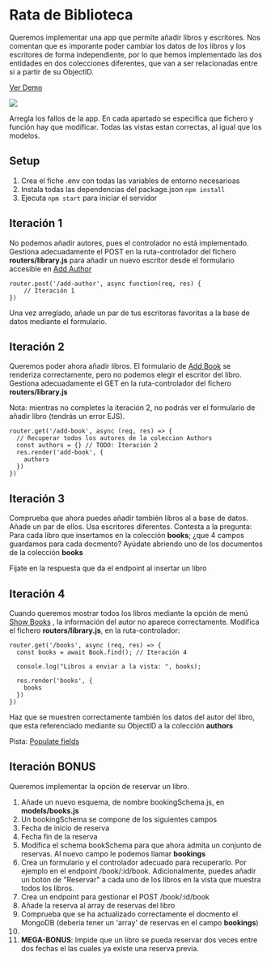 # Rata de Biblioteca

Queremos implementar una app que permite añadir libros y escritores. Nos comentan que es imporante poder cambiar los datos de los libros y los escritores de forma independiente, por lo que hemos implementado las dos entidades en dos colecciones diferentes, que van a ser relacionadas entre si a partir de su ObjectID.

[Ver Demo](https://oscarm.tinytake.com/msc/NzExMzI4Ml8xOTg2ODMxOA)

![](https://images.pexels.com/photos/7008914/pexels-photo-7008914.jpeg?auto=compress&cs=tinysrgb&w=1260&h=750&dpr=1)

Arregla los fallos de la app. En cada apartado se especifica que fichero y función hay que modificar. Todas las vistas estan correctas, al igual que los modelos.

## Setup

1. Crea el fiche .env con todas las variables de entorno necesarioas
2. Instala todas las dependencias del package.json `npm install`
3. Ejecuta `npm start` para iniciar el servidor

## Iteración 1

No podemos añadir autores, pues el controlador no está implementado. Gestiona adecuadamente el POST en la ruta-controlador del fichero **routers/library.js** para añadir un nuevo escritor desde el formulario accesible en [Add Author](http://localhost:3000/catlog/add-author)

```
router.post('/add-author', async function(req, res) {
    // Iteración 1
})
```

Una vez arreglado, añade un par de tus escritoras favoritas a la base de datos mediante el formulario.

## Iteración 2

Queremos poder ahora añadir libros. El formulario de [Add Book](http://localhost:3000/catlog/add-book) se renderiza correctamente, pero no podemos elegir el escritor del libro. Gestiona adecuadamente el GET en la ruta-controlador del fichero **routers/library.js**

Nota: mientras no completes la iteración 2, no podrás ver el formulario de añadir libro (tendrás un error EJS).

```
router.get('/add-book', async (req, res) => {
  // Recuperar todos los autores de la coleccion Authors
  const authors = {} // TODO: Iteración 2
  res.render('add-book', {
    authors 
  })
})

```

## Iteración 3

Comprueba que ahora puedes añadir también libros al a base de datos. Añade un par de ellos. Usa escritores diferentes. Contesta a la pregunta: Para cada libro que insertamos en la colección __books__; ¿que 4 campos guardamos para cada docmento? Ayúdate abriendo uno de los documentos de la colección __books__

Fíjate en la respuesta que da el endpoint al insertar un libro

## Iteración 4

Cuando queremos mostrar todos los libros mediante la opción de menú [Show Books](http://localhost:3000/catlog/books) , la información del autor no aparece correctamente. Modifica el fichero **routers/library.js**, en la ruta-controlador:

```
router.get('/books', async (req, res) => {
  const books = await Book.find(); // Iteración 4

  console.log("Libros a enviar a la vista: ", books);

  res.render('books', {
    books
  })
})

```

Haz que se muestren correctamente también los datos del autor del libro, que esta referenciado mediante su ObjectID a la colección __authors__

Pista: [Populate fields](https://mongoosejs.com/docs/populate.html#populate_an_existing_mongoose_document)

## Iteración BONUS

Queremos implementar la opción de reservar un libro. 

1. Añade un nuevo esquema, de nombre bookingSchema.js, en **models/books.js**
2. Un bookingSchema se compone de los siguientes campos
  1. Fecha de inicio de reserva
  2. Fecha fin de la reserva 
3. Modifica el schema bookSchema para que ahora admita un conjunto de reservas. Al nuevo campo le podemos llamar __bookings__
4. Crea un formulario y el controlador adecuado para recuperarlo.  Por ejemplo en el endpoint /book/:id/book. Adicionalmente, puedes añadir un botón de "Reservar" a cada uno de los libros en la vista que muestra todos los libros.
5. Crea un endpoint para gestionar el POST /book/:id/book
6. Añade la reserva al array de reservas del libro
7. Comprueba que se ha actualizado correctamente el docmento el MongoDB (deberia tener un 'array' de reservas en el campo __bookings__)
8. 
9. **MEGA-BONUS**: Impide que un libro se pueda reservar dos veces entre dos fechas el las cuales ya existe una reserva previa.
